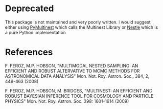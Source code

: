 # Deprecated
This package is not maintained and very poorly written. I would suggest either using [PyMultinest](https://github.com/JohannesBuchner/PyMultiNest) which calls the Multinest Library or [Nestle](http://kylebarbary.com/nestle/) which is a pure Python implementation

# References
F. FEROZ, M.P. HOBSON, "MULTIMODAL NESTED SAMPLING: AN EFFICIENT AND ROBUST ALTERVATIVE TO MCMC METHODS FOR ASTRONOMICAL DATA 
ANALYSIS" Mon. Not. Roy. Astron. Soc., 384, 2, 449-463 (2008)

F. FEROZ, M.P. HOBSON, M. BRIDGES, "MULTINEST: AN EFFICIENT AND ROBUST BAYESIAN INFERENCE TOOL FOR COSMOLOGY AND PARTICLE 
PHYSICS" Mon. Not. Roy. Astron. Soc. 398: 1601-1614 (2009)
